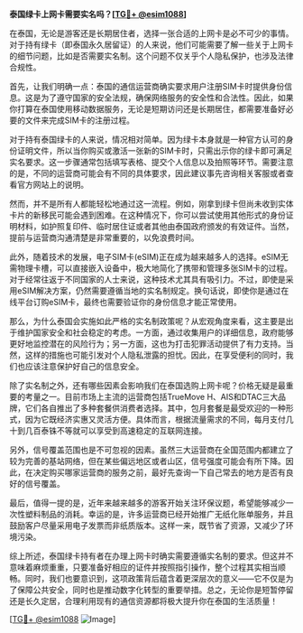 **泰国绿卡上网卡需要实名吗？[[TG💪+ @esim1088](https://t.me/s/esim1088)]**

在泰国，无论是游客还是长期居住者，选择一张合适的上网卡是必不可少的事情。对于持有绿卡（即泰国永久居留证）的人来说，他们可能需要了解一些关于上网卡的细节问题，比如是否需要实名制。这个问题不仅关乎个人隐私保护，也涉及法律合规性。

首先，让我们明确一点：泰国的通信运营商确实要求用户注册SIM卡时提供身份信息。这是为了遵守国家的安全法规，确保网络服务的安全性和合法性。因此，如果你打算在泰国使用移动数据服务，无论是短期访问还是长期居住，都需要准备好必要的文件来完成SIM卡的注册过程。

对于持有泰国绿卡的人来说，情况相对简单。因为绿卡本身就是一种官方认可的身份证明文件，所以当你购买或激活一张新的SIM卡时，只需出示你的绿卡即可满足实名要求。这一步骤通常包括填写表格、提交个人信息以及拍照等环节。需要注意的是，不同的运营商可能会有不同的具体要求，因此建议事先咨询相关客服或者查看官方网站上的说明。

然而，并不是所有人都能轻松地通过这一流程。例如，刚拿到绿卡但尚未收到实体卡片的新移民可能会遇到困难。在这种情况下，你可以尝试使用其他形式的身份证明材料，如护照复印件、临时居住证或者其他由泰国政府颁发的有效证件。当然，提前与运营商沟通清楚是非常重要的，以免浪费时间。

此外，随着技术的发展，电子SIM卡(eSIM)正在成为越来越多人的选择。eSIM无需物理卡槽，可以直接嵌入设备中，极大地简化了携带和管理多张SIM卡的过程。对于经常往返于不同国家的人士来说，这种技术尤其具有吸引力。不过，即使是采用eSIM解决方案，仍然需要遵循当地的实名制规定。换句话说，即使你是通过在线平台订购eSIM卡，最终也需要验证你的身份信息才能正常使用。

那么，为什么泰国会实施如此严格的实名制政策呢？从宏观角度来看，这主要是出于维护国家安全和社会稳定的考虑。一方面，通过收集用户的详细信息，政府能够更好地监控潜在的风险行为；另一方面，这也为打击犯罪活动提供了有力支持。当然，这样的措施也可能引发对个人隐私泄露的担忧。因此，在享受便利的同时，我们也应该注意保护好自己的信息安全。

除了实名制之外，还有哪些因素会影响我们在泰国选购上网卡呢？价格无疑是最重要的考量之一。目前市场上主流的运营商包括TrueMove H、AIS和DTAC三大品牌，它们各自推出了多种套餐供消费者选择。其中，包月套餐是最受欢迎的一种形式，因为它既经济实惠又灵活方便。具体而言，根据流量需求的不同，每月支付几十到几百泰铢不等就可以享受到高速稳定的互联网连接。

另外，信号覆盖范围也是不可忽视的因素。虽然三大运营商在全国范围内都建立了较为完善的基站网络，但在某些偏远地区或者山区，信号强度可能会有所下降。因此，在决定购买哪家运营商的服务之前，最好先查询一下自己常去的地方是否有良好的信号覆盖。

最后，值得一提的是，近年来越来越多的游客开始关注环保议题，希望能够减少一次性塑料制品的消耗。幸运的是，许多运营商已经开始推广无纸化账单服务，并且鼓励客户尽量采用电子发票而非纸质版本。这样一来，既节省了资源，又减少了环境污染。

综上所述，泰国绿卡持有者在办理上网卡时确实需要遵循实名制的要求。但这并不意味着麻烦重重，只要准备好相应的证件并按照指引操作，整个过程其实相当顺畅。同时，我们也要意识到，这项政策背后蕴含着更深层次的意义——它不仅是为了保障公共安全，同时也是推动数字化转型的重要举措。总之，无论你是短暂停留还是长久定居，合理利用现有的通信资源都将极大提升你在泰国的生活质量！

[[TG💪+ @esim1088](https://t.me/s/esim1088) ![Image](https://i.postimg.cc/4NQfJmqS/Snipaste-2025-05-13-00-14-12.png)]